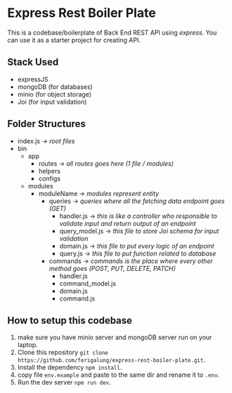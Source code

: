 # Express Rest Boiler Plate

This is a codebase/boilerplate of Back End REST API using *express*. You can use it as a starter project for creating API.

## Stack Used

- expressJS
- mongoDB (for databases)
- minio (for object storage)
- Joi (for input validation)

## Folder Structures

- index.js -> _root files_
- bin
  - app
    - routes -> _all routes goes here (1 file / modules)_
    - helpers
    - configs
  - modules
    - moduleName -> _modules represent entity_
      - queries -> _queries where all the fetching data endpoint goes (GET)_
        - handler.js -> _this is like a controller who responsible to validate input and return output of an endpoint_
        - query_model.js -> _this file to store Joi schema for input validation_
        - domain.js -> _this file to put every logic of an endpoint_
        - query.js -> _this file to put function related to database_
      - commands -> _commands is the place where every other method goes (POST, PUT, DELETE, PATCH)_
        - handler.js
        - command_model.js
        - domain.js
        - command.js
        
## How to setup this codebase

1. make sure you have minio server and mongoDB server run on your laptop.
2. Clone this repository ``git clone https://github.com/ferigalung/express-rest-boiler-plate.git``.
3. Install the dependency ``npm install``.
4. copy file ``env.example`` and paste to the same dir and rename it to ``.env``.
5. Run the dev server ``npm run dev``.
